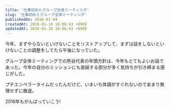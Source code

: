 ```yaml
---
title: '仕事初めとグループ全体ミーティング'
slug: '仕事初めとグループ全体ミーティング'
publishedOn: 2016-01-04
createdAt: 2016-01-10 16:06:43 +0900
updatedAt: 2016-01-10 16:06:43 +0900
---
```

今年、まずやらないといけないことをリストアップして、まずは話をしないといけないことの調整をしてたら午後になっていた。

グループ全体ミーティングでの熊谷代表の年頭方針は、今年もとてもよいお話であった。今年の自分のミッションにも直結する部分が多く気持ちが引き締まる感じがした。

プチエンペラータイムだったんだけど、いまいち体調がすぐれないのであまり無理せずに撤退。

2016年もがんばっていこう!
